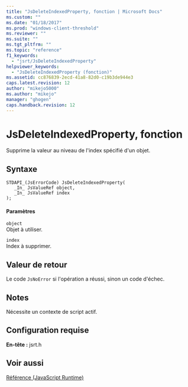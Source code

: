 ```yaml
---
title: "JsDeleteIndexedProperty, fonction | Microsoft Docs"
ms.custom: ""
ms.date: "01/18/2017"
ms.prod: "windows-client-threshold"
ms.reviewer: ""
ms.suite: ""
ms.tgt_pltfrm: ""
ms.topic: "reference"
f1_keywords: 
  - "jsrt/JsDeleteIndexedProperty"
helpviewer_keywords: 
  - "JsDeleteIndexedProperty (fonction)"
ms.assetid: cc876839-2ecd-41a8-82d0-c19b3de944e3
caps.latest.revision: 12
author: "mikejo5000"
ms.author: "mikejo"
manager: "ghogen"
caps.handback.revision: 12
---
```

# JsDeleteIndexedProperty, fonction
Supprime la valeur au niveau de l'index spécifié d'un objet.  
  
## Syntaxe  
  
```  
STDAPI_(JsErrorCode) JsDeleteIndexedProperty(  
   _In_ JsValueRef object,  
   _In_ JsValueRef index  
);  
```  
  
#### Paramètres  
 `object`  
 Objet à utiliser.  
  
 `index`  
 Index à supprimer.  
  
## Valeur de retour  
 Le code `JsNoError` si l'opération a réussi, sinon un code d'échec.  
  
## Notes  
 Nécessite un contexte de script actif.  
  
## Configuration requise  
 **En\-tête :** jsrt.h  
  
## Voir aussi  
 [Référence \(JavaScript Runtime\)](../chakra-hosting/reference-javascript-runtime.md)